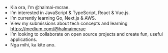 -  Kia ora, I’m @halmai-mcrae.
-  I’m interested in JavaScript & TypeScript, React & Vue.js. 
-  I’m currently learning Go, Next.js & AWS.
-  View my submissions about tech concepts and learning https://medium.com/@halmaimcrae
-  I’m looking to collaborate on open source projects and create fun, useful applications.
-  Nga mihi, ka kite ano. 
<!---
halmai-mcrae/halmai-mcrae is a ✨ special ✨ repository because its `README.md` (this file) appears on your GitHub profile.
You can click the Preview link to take a look at your changes.
--->
